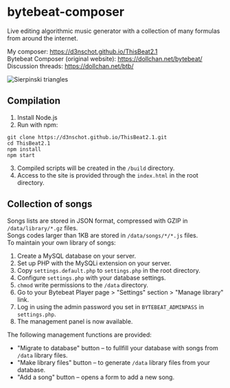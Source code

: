 # bytebeat-composer
Live editing algorithmic music generator with a collection of many formulas from around the internet.

My composer: https://d3nschot.github.io/ThisBeat2.1 <br>
Bytebeat Composer (original website): https://dollchan.net/bytebeat/<br>
Discussion threads: https://dollchan.net/btb/

![Sierpinski triangles](https://github.com/user-attachments/assets/f8811437-c0d5-4f64-9ead-2fd621c18bb8)

## Compilation

1. Install Node.js
2. Run with npm:
```
git clone https://d3nschot.github.io/ThisBeat2.1.git
cd ThisBeat2.1
npm install
npm start
```
3. Compiled scripts will be created in the `/build` directory.<br>
4. Access to the site is provided through the `index.html` in the root directory.

## Collection of songs

Songs lists are stored in JSON format, compressed with GZIP in `/data/library/*.gz` files.<br>
Songs codes larger than 1KB are stored in `/data/songs/*/*.js` files.<br>
To maintain your own library of songs:

1. Create a MySQL database on your server.
2. Set up PHP with the MySQLi extension on your server.
3. Copy `settings.default.php` to `settings.php` in the root directory.
4. Configure `settings.php` with your database settings.
5. `chmod` write permissions to the `/data` directory.
6. Go to your Bytebeat Player page > "Settings" section > "Manage library" link.
7. Log in using the admin password you set in `BYTEBEAT_ADMINPASS` in `settings.php`.
8. The management panel is now available.

The following management functions are provided:
- "Migrate to database" button &ndash; to fullfill your database with songs from `/data` library files.
- "Make library files" button &ndash; to generate `/data` library files from your database.
- "Add a song" button &ndash; opens a form to add a new song.

